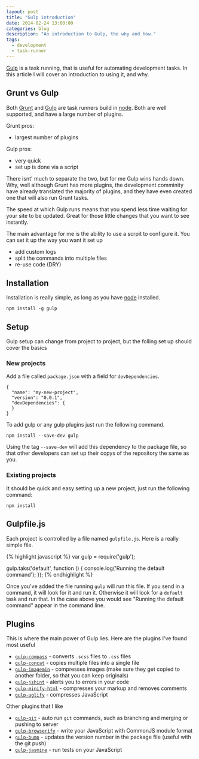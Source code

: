 ```yaml
---
layout: post
title: "Gulp introduction"
date: 2014-02-24 13:00:00
categories: blog
description: "An introduction to Gulp, the why and how."
tags:
  - development
  - task-runner
---
```


[Gulp][gulp] is a task running, that is useful for automating development tasks. In this article I will cover an introduction to using it, and why.

## Grunt vs Gulp

Both [Grunt][grunt] and [Gulp][gulp] are task runners build in [node][node]. Both are well supported, and have a large number of plugins.

Grunt pros:

- largest number of plugins

Gulp pros:

- very quick
- set up is done via a script

There isnt' much to separate the two, but for me Gulp wins hands down. Why, well although Grunt has more plugins, the development comminity have already translated the majority of plugins, and they have even created one that will also run Grunt tasks.

The speed at which Gulp runs means that you spend less time waiting for your site to be updated. Great for those little changes that you want to see instantly.

The main advantage for me is the ability to use a scrpit to configure it. You can set it up the way you want it set up

- add custom logs
- split the commands into multiple files
- re-use code (DRY)

## Installation

Installation is really simple, as long as you have [node][node] installed.

    npm install -g gulp

## Setup

Gulp setup can change from project to project, but the folling set up should cover the basics

### New projects

Add a file called `package.json` with a field for `devDependencies`.

    {
      "name": "my-new-project",
      "version": "0.0.1",
      "devDependencies": {
      }
    }

To add gulp or any gulp plugins just run the following command.

    npm install --save-dev gulp

Using the tag `--save-dev` will add this dependency to the package file, so that other developers can set up their copys of the repository the same as you.

### Existing projects

It should be quick and easy setting up a new project, just run the following command:

    npm install

## Gulpfile.js

Each project is controlled by a file named `gulpfile.js`. Here is a really simple file.

{% highlight javascript %}
var gulp = require('gulp');

gulp.taks('default', function () {
  console.log('Running the default command');
});
{% endhighlight %}

Once you've added the file running `gulp` will run this file. If you send in a command, it will look for it and run it. Otherwise it will look for a `default` task and run that. In the case above you would see "Running the default command" appear in the command line.

## Plugins

This is where the main power of Gulp lies. Here are the plugins I've found most useful

- [`gulp-compass`][gCompass] - converts `.scss` files to `.css` files
- [`gulp-concat`][gConcat] - copies multiple files into a single file
- [`gulp-imagemin`][gImagemin] - compresses images (make sure they get copied to another folder, so that you can keep originals)
- [`gulp-jshint`][gJshint] - alerts you to errors in your code
- [`gulp-minify-html`][gMinifyhtml] - compresses your markup and removes comments
- [`gulp-uglify`][gUglify] - compresses JavaScript

Other plugins that I like

- [`gulp-git`][gGit] - auto run `git` commands, such as branching and merging or pushing to server
- [`gulp-browserify`][gBrowserify] - write your JavaScript with CommonJS module format
- [`gulp-bump`][gBump] - updates the version number in the package file (useful with the git push)
- [`gulp-jasmine`][gJasmine] - run tests on your JavaScript

[grunt]:        http://gruntjs.com/
[gulp]:         http://gulpjs.com/
[node]:         http://nodejs.org/
[gCompass]:     https://github.com/appleboy/gulp-compass
[gConcat]:      https://github.com/wearefractal/gulp-concat
[gImagemin]:    https://github.com/sindresorhus/gulp-imagemin
[gJshint]:      https://github.com/wearefractal/gulp-jshint
[gMinifyhtml]:  https://github.com/jonathanepollack/gulp-minify-html
[gUglify]:      https://github.com/terinjokes/gulp-uglify
[gGit]:         https://github.com/stevelacy/gulp-git
[gBrowserify]:  https://github.com/deepak1556/gulp-browserify
[gBump]:        https://github.com/stevelacy/gulp-bump
[gJasmine]:     https://github.com/sindresorhus/gulp-jasmine

